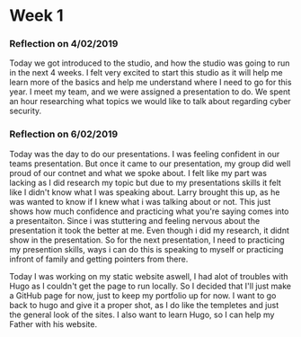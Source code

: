 # Week 1


### Reflection on 4/02/2019

Today we got introduced to the studio, and how the studio was going to run in the next 4 weeks. I felt very excited to start this studio as it will help me learn more of the basics and help me understand where I need to go for this year. I meet my team, and we were assigned a presentation to do. We spent an hour researching what topics we would like to talk about regarding cyber security. 



### Reflection on 6/02/2019

Today was the day to do our presentations. I was feeling confident in our teams presentation. But once it came to our presentation, my group did well proud of our contnet and what we spoke about. I felt like my part was lacking as I did research my topic but due to my presentations skills it felt like I didn't know what I was  speaking about. Larry brought this up, as he was wanted to know if I knew what i was talking about or not. This just shows how much confidence and practicing what you're saying comes into a presentaiton. Since i was stuttering and feeling nervous about the presentation it took the better at me. Even though i did my research, it didnt show in the presentation. So for the next presentation, I need to practicing my presention skills, ways i can do this is speaking to myself or  practicing infront of family and getting pointers from there. 

Today I was working on my static website aswell, I had alot of troubles with Hugo as I couldn't get the page to run locally. So I decided that I'll just make a GitHub page for now, just to keep my portfolio up for now. I want to go back to hugo and give it a proper shot, as I do like the templetes and just the general look of the sites. I also want to learn Hugo, so I can help my Father with his website.
